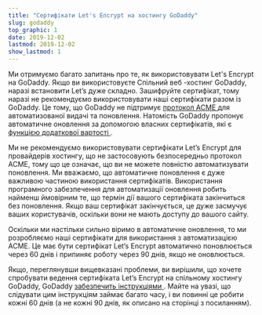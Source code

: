 ```yaml
---
title: "Сертифікати Let's Encrypt на хостингу GoDaddy"
slug: godaddy
top_graphic: 1
date: 2019-12-02
lastmod: 2019-12-02
show_lastmod: 1
---
```



Ми отримуємо багато запитань про те, як використовувати Let's Encrypt на GoDaddy. Якщо ви використовуєте Спільний веб -хостинг GoDaddy, наразі встановити Let’s дуже складно. Зашифруйте сертифікат, тому наразі не рекомендуємо використовувати наші сертифікати разом із GoDaddy. Це тому, що GoDaddy не підтримує [ протокол ACME ][1] для автоматизованої видачі та поновлення. Натомість GoDaddy пропонує автоматичне оновлення за допомогою власних сертифікатів, які є [ функцією додаткової вартості ][2].

Ми не рекомендуємо використовувати сертифікати Let’s Encrypt для провайдерів хостингу, що не застосовують безпосередньо протокол ACME, тому що це означає, що ви не можете повністю автоматизувати поновлення. Ми вважаємо, що автоматичне поновлення є дуже важливою частиною використання сертифікатів. Використання програмного забезпечення для автоматизації оновлення робить найменш ймовірним те, що термін дії вашого сертифіката закінчиться без поновлення. Якщо ваш сертифікат закінчується, це дуже засмучує ваших користувачів, оскільки вони не мають доступу до вашого сайту.

Оскільки ми настільки сильно віримо в автоматичне оновлення, то ми розробляємо наші сертифікати для використання з автоматизацією ACME. Це має бути сертифікат Let’s Encrypt автоматично поновлюється через 60 днів і припиняє роботу через 90 днів, якщо не оновлюється.

Якщо, переглянувши вищевказані проблеми, ви вирішили, що хочете спробувати ведення сертифіката Let’s Encrypt на спільному хостингу GoDaddy, GoDaddy [ забезпечить інструкціями ][3]. Майте на увазі, що слідувати цим інструкціям займає багато часу, і ви повинні це робити кожні 60 днів (а не кожні 90 днів, як описано на сторінці з посиланням).

[1]: https://tools.ietf.org/html/rfc8555
[2]: https://www.godaddy.com/web-security/ssl-certificate
[3]: https://www.godaddy.com/help/install-a-lets-encrypt-certificate-on-your-cpanel-hosting-account-28023
